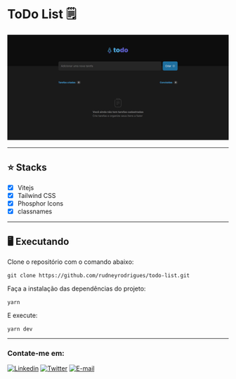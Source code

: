 # ToDo List 🗒️

![App Screenshot - Home Page](.github/todo-list-home.png)

---

## ⭐ Stacks

- [x] Vitejs
- [x] Tailwind CSS
- [x] Phosphor Icons
- [x] classnames

---

## 🖥️ Executando
Clone o repositório com o comando abaixo:
```
git clone https://github.com/rudneyrodrigues/todo-list.git
```

Faça a instalação das dependências do projeto:
```
yarn
```

E execute:
```
yarn dev
```

---

### Contate-me em:
[![Linkedin](https://img.shields.io/badge/Linkedin-2867b2?style=for-the-badge&logo=linkedin&logoColor=white)](https://www.linkedin.com/in/rudneyrodrigues/)
[![Twitter](https://img.shields.io/badge/Instagram-DD2A7B?style=for-the-badge&logo=instagram&logoColor=white)](https://www.instagram.com/rudney.rodrigues.3/)
[![E-mail](https://img.shields.io/badge/Email-EA4335?style=for-the-badge&logo=gmail&logoColor=white)](mailto:contato@rudneyrodrigues.dev.br)
